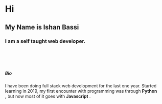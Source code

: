 # Hi
## My  Name is **Ishan Bassi**
### I am a self taught web developer.
<br  />
<br  />
<br  />

<h5>Bio</h5>

I have been doing full stack web development for the last one year. Started learning in 2019, my first encounter with programming was through **Python** , but now most of it goes with **Javascript** .










